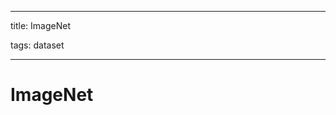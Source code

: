 
---

title: ImageNet

tags: dataset 

---

# ImageNet





































































